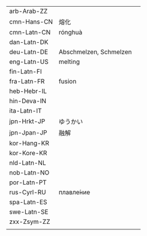 | | | |
|-|-|-|
| arb-Arab-ZZ |  |  |
| cmn-Hans-CN | 熔化 |  |
| cmn-Latn-CN | rónghuà |  |
| dan-Latn-DK |  |  |
| deu-Latn-DE | Abschmelzen, Schmelzen |  |
| eng-Latn-US | melting |  |
| fin-Latn-FI |  |  |
| fra-Latn-FR | fusion |  |
| heb-Hebr-IL |  |  |
| hin-Deva-IN |  |  |
| ita-Latn-IT |  |  |
| jpn-Hrkt-JP | ゆうかい |  |
| jpn-Jpan-JP | 融解 |  |
| kor-Hang-KR |  |  |
| kor-Kore-KR |  |  |
| nld-Latn-NL |  |  |
| nob-Latn-NO |  |  |
| por-Latn-PT |  |  |
| rus-Cyrl-RU | плавле́ние |  |
| spa-Latn-ES |  |  |
| swe-Latn-SE |  |  |
| zxx-Zsym-ZZ |  |  |
|  |  |  |
